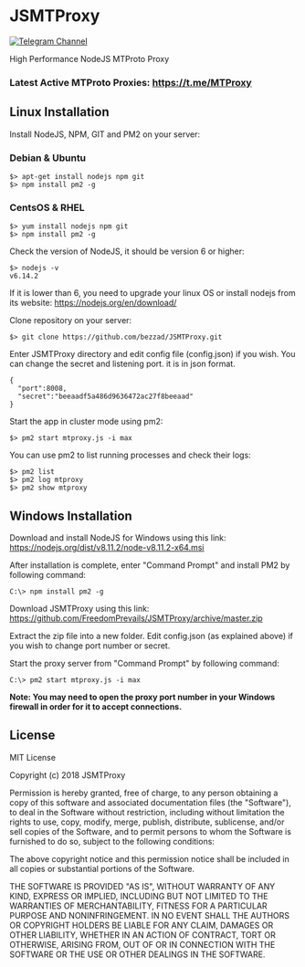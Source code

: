 # JSMTProxy
[![Telegram Channel](https://img.shields.io/badge/Channel-Telegram-blue.svg)](https://t.me/JSMTProxy)

High Performance NodeJS MTProto Proxy

### Latest Active MTProto Proxies: https://t.me/MTProxy

## Linux Installation

Install NodeJS, NPM, GIT and PM2 on your server:

### Debian & Ubuntu
```
$> apt-get install nodejs npm git
$> npm install pm2 -g
```
### CentsOS & RHEL
```
$> yum install nodejs npm git
$> npm install pm2 -g
```
Check the version of NodeJS, it should be version 6 or higher:
```
$> nodejs -v
v6.14.2
```
If it is lower than 6, you need to upgrade your linux OS or install nodejs from its website:
https://nodejs.org/en/download/

Clone repository on your server:
```
$> git clone https://github.com/bezzad/JSMTProxy.git
```
Enter JSMTProxy directory and edit config file (config.json) if you wish. You can change the secret and listening port. it is in json format.

    {
      "port":8008,
      "secret":"beeaadf5a486d9636472ac27f8beeaad"
    }
Start the app in cluster mode using pm2:
```
$> pm2 start mtproxy.js -i max
```
You can use pm2 to list running processes and check their logs:
```
$> pm2 list
$> pm2 log mtproxy
$> pm2 show mtproxy
```
## Windows Installation

Download and install NodeJS for Windows using this link: https://nodejs.org/dist/v8.11.2/node-v8.11.2-x64.msi

After installation is complete, enter "Command Prompt" and install PM2 by following command:
```
C:\> npm install pm2 -g
```
Download JSMTProxy using this link: https://github.com/FreedomPrevails/JSMTProxy/archive/master.zip

Extract the zip file into a new folder. Edit config.json (as explained above) if you wish to change port number or secret.

Start the proxy server from "Command Prompt" by following command:
```
C:\> pm2 start mtproxy.js -i max
```
**Note: You may need to open the proxy port number in your Windows firewall in order for it to accept connections.**



## License

MIT License

Copyright (c) 2018 JSMTProxy

Permission is hereby granted, free of charge, to any person obtaining a copy
of this software and associated documentation files (the "Software"), to deal
in the Software without restriction, including without limitation the rights
to use, copy, modify, merge, publish, distribute, sublicense, and/or sell
copies of the Software, and to permit persons to whom the Software is
furnished to do so, subject to the following conditions:

The above copyright notice and this permission notice shall be included in all
copies or substantial portions of the Software.

THE SOFTWARE IS PROVIDED "AS IS", WITHOUT WARRANTY OF ANY KIND, EXPRESS OR
IMPLIED, INCLUDING BUT NOT LIMITED TO THE WARRANTIES OF MERCHANTABILITY,
FITNESS FOR A PARTICULAR PURPOSE AND NONINFRINGEMENT. IN NO EVENT SHALL THE
AUTHORS OR COPYRIGHT HOLDERS BE LIABLE FOR ANY CLAIM, DAMAGES OR OTHER
LIABILITY, WHETHER IN AN ACTION OF CONTRACT, TORT OR OTHERWISE, ARISING FROM,
OUT OF OR IN CONNECTION WITH THE SOFTWARE OR THE USE OR OTHER DEALINGS IN THE
SOFTWARE.
